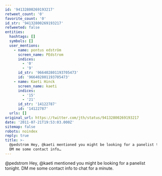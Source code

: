 ```yaml
---
id: '94132800269193217'
retweet_count: '0'
favorite_count: '0'
id_str: '94132800269193217'
retweeted: false
entities:
  hashtags: []
  symbols: []
  user_mentions:
    - name: pontus edström
      screen_name: PEdstrom
      indices:
        - '0'
        - '9'
      id_str: '966402801193705473'
      id: '966402801193705473'
    - name: Kaeti Hinck
      screen_name: kaeti
      indices:
        - '15'
        - '21'
      id_str: '14122787'
      id: '14122787'
  urls: []
original_url: https://twitter.com/jth/status/94132800269193217
date: '2011-07-21T19:53:03.000Z'
sitemap: false
robots: noindex
reply: true
title: >-
  @pedstrom Hey, @kaeti mentioned you might be looking for a panelist tonight.
  DM me some contact info…
---
```


@pedstrom Hey, @kaeti mentioned you might be looking for a panelist tonight. DM me some contact info to chat for a minute.